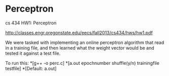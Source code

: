 Perceptron
==========

cs 434 HW1: Perceptron

http://classes.engr.oregonstate.edu/eecs/fall2013/cs434/hws/hw1.pdf

We were tasked with implementing an online perceptron algorithm that read in a training file, and then learned what the weight vector would be and tested it against a test file. 

To run this:
*[g++ -o perc.c]
*[a.out epochnumber shuffle(y/n) trainingfile testfile]
*[Default: a.out]

